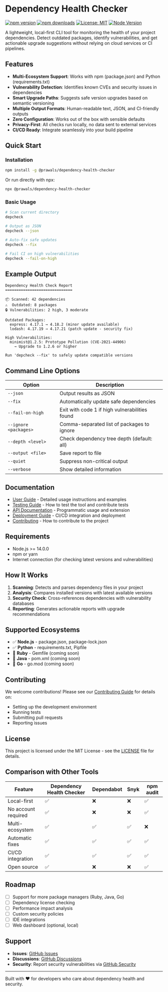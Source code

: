 # Dependency Health Checker

[![npm version](https://badge.fury.io/js/@prawals%2Fdependency-health-checker.svg)](https://www.npmjs.com/package/@prawals/dependency-health-checker)
[![npm downloads](https://img.shields.io/npm/dm/@prawals/dependency-health-checker.svg)](https://www.npmjs.com/package/@prawals/dependency-health-checker)
[![License: MIT](https://img.shields.io/badge/License-MIT-yellow.svg)](https://opensource.org/licenses/MIT)
[![Node Version](https://img.shields.io/badge/node-%3E%3D14.0.0-brightgreen)](https://nodejs.org)

A lightweight, local-first CLI tool for monitoring the health of your project dependencies. Detect outdated packages, identify vulnerabilities, and get actionable upgrade suggestions without relying on cloud services or CI pipelines.

## Features

- **Multi-Ecosystem Support**: Works with npm (package.json) and Python (requirements.txt)
- **Vulnerability Detection**: Identifies known CVEs and security issues in dependencies
- **Smart Upgrade Paths**: Suggests safe version upgrades based on semantic versioning
- **Multiple Output Formats**: Human-readable text, JSON, and CI-friendly outputs
- **Zero Configuration**: Works out of the box with sensible defaults
- **Privacy-First**: All checks run locally, no data sent to external services
- **CI/CD Ready**: Integrate seamlessly into your build pipeline

## Quick Start

### Installation

```bash
npm install -g @prawals/dependency-health-checker
```

Or run directly with npx:

```bash
npx @prawals/dependency-health-checker
```

### Basic Usage

```bash
# Scan current directory
depcheck

# Output as JSON
depcheck --json

# Auto-fix safe updates
depcheck --fix

# Fail CI on high vulnerabilities
depcheck --fail-on-high
```

## Example Output

```
Dependency Health Check Report
==============================

📦 Scanned: 42 dependencies
⚠️  Outdated: 8 packages
🔒 Vulnerabilities: 2 high, 3 moderate

Outdated Packages:
  express: 4.17.1 → 4.18.2 (minor update available)
  lodash: 4.17.19 → 4.17.21 (patch update - security fix)
  
High Vulnerabilities:
  minimist@1.2.5: Prototype Pollution (CVE-2021-44906)
    → Upgrade to 1.2.6 or higher
  
Run 'depcheck --fix' to safely update compatible versions
```

## Command Line Options

| Option | Description |
|--------|-------------|
| `--json` | Output results as JSON |
| `--fix` | Automatically update safe dependencies |
| `--fail-on-high` | Exit with code 1 if high vulnerabilities found |
| `--ignore <packages>` | Comma-separated list of packages to ignore |
| `--depth <level>` | Check dependency tree depth (default: all) |
| `--output <file>` | Save report to file |
| `--quiet` | Suppress non-critical output |
| `--verbose` | Show detailed information |

## Documentation

- [User Guide](docs/USER_GUIDE.md) - Detailed usage instructions and examples
- [Testing Guide](docs/TESTING.md) - How to test the tool and contribute tests
- [API Documentation](docs/API.md) - Programmatic usage and extension
- [Deployment Guide](docs/DEPLOYMENT.md) - CI/CD integration and deployment
- [Contributing](CONTRIBUTING.md) - How to contribute to the project

## Requirements

- Node.js >= 14.0.0
- npm or yarn
- Internet connection (for checking latest versions and vulnerabilities)

## How It Works

1. **Scanning**: Detects and parses dependency files in your project
2. **Analysis**: Compares installed versions with latest available versions
3. **Security Check**: Cross-references dependencies with vulnerability databases
4. **Reporting**: Generates actionable reports with upgrade recommendations

## Supported Ecosystems

- ✅ **Node.js** - package.json, package-lock.json
- ✅ **Python** - requirements.txt, Pipfile
- 🚧 **Ruby** - Gemfile (coming soon)
- 🚧 **Java** - pom.xml (coming soon)
- 🚧 **Go** - go.mod (coming soon)

## Contributing

We welcome contributions! Please see our [Contributing Guide](CONTRIBUTING.md) for details on:
- Setting up the development environment
- Running tests
- Submitting pull requests
- Reporting issues

## License

This project is licensed under the MIT License - see the [LICENSE](LICENSE) file for details.

## Comparison with Other Tools

| Feature | Dependency Health Checker | Dependabot | Snyk | npm audit |
|---------|--------------------------|------------|------|-----------|
| Local-first | ✅ | ❌ | ❌ | ✅ |
| No account required | ✅ | ❌ | ❌ | ✅ |
| Multi-ecosystem | ✅ | ✅ | ✅ | ❌ |
| Automatic fixes | ✅ | ✅ | ✅ | ✅ |
| CI/CD integration | ✅ | ✅ | ✅ | ✅ |
| Open source | ✅ | ❌ | ❌ | ✅ |

## Roadmap

- [ ] Support for more package managers (Ruby, Java, Go)
- [ ] Dependency license checking
- [ ] Performance impact analysis
- [ ] Custom security policies
- [ ] IDE integrations
- [ ] Web dashboard (optional, local)

## Support

- **Issues**: [GitHub Issues](https://github.com/Prawal-Sharma/DependencyHealthChecker/issues)
- **Discussions**: [GitHub Discussions](https://github.com/Prawal-Sharma/DependencyHealthChecker/discussions)
- **Security**: Report security vulnerabilities via [GitHub Security](https://github.com/Prawal-Sharma/DependencyHealthChecker/security)

---

Built with ❤️ for developers who care about dependency health and security.